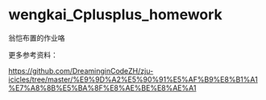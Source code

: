 # wengkai_Cplusplus_homework

翁恺布置的作业咯

更多参考资料：

https://github.com/DreaminginCodeZH/zju-icicles/tree/master/%E9%9D%A2%E5%90%91%E5%AF%B9%E8%B1%A1%E7%A8%8B%E5%BA%8F%E8%AE%BE%E8%AE%A1

